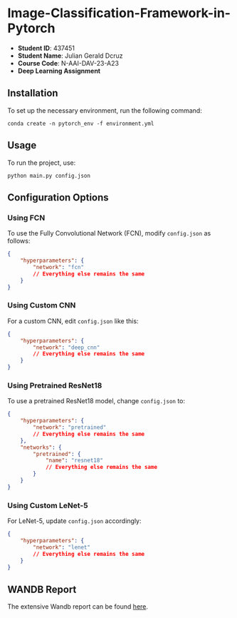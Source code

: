 # Image-Classification-Framework-in-Pytorch

- **Student ID**: 437451
- **Student Name**: Julian Gerald Dcruz
- **Course Code**: N-AAI-DAV-23-A23
- **Deep Learning Assignment**

## Installation

To set up the necessary environment, run the following command:

```
conda create -n pytorch_env -f environment.yml
```

## Usage

To run the project, use:

```
python main.py config.json
```

## Configuration Options

### Using FCN

To use the Fully Convolutional Network (FCN), modify `config.json` as follows:

```json
{
    "hyperparameters": {
        "network": "fcn"
        // Everything else remains the same
    }
}
```

### Using Custom CNN

For a custom CNN, edit `config.json` like this:

```json
{
    "hyperparameters": {
        "network": "deep_cnn"
        // Everything else remains the same
    }
}
```

### Using Pretrained ResNet18

To use a pretrained ResNet18 model, change `config.json` to:

```json
{
    "hyperparameters": {
        "network": "pretrained"
        // Everything else remains the same
    },
    "networks": {
        "pretrained": {
            "name": "resnet18"
            // Everything else remains the same
        }
    }
}
```

### Using Custom LeNet-5

For LeNet-5, update `config.json` accordingly:

```json
{
    "hyperparameters": {
        "network": "lenet"
        // Everything else remains the same
    }
}
```

## WANDB Report

The extensive Wandb report can be found [here](https://api.wandb.ai/links/juliangeralddcruz/uuvl61p8).